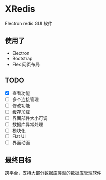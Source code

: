 # XRedis
Electron redis GUI 软件
## 使用了
- Electron
- Bootstrap
- Flex 网页布局
## TODO
- [x] 查看功能
- [ ] 多个连接管理
- [ ] 修改功能
- [ ] 缓存加载
- [ ] 界面部件大小可调
- [ ] 数据库异常处理
- [ ] 模块化
- [ ] Flat UI
- [ ] 界面动画
## 最终目标
跨平台，支持大部分数据库类型的数据库管理软件
